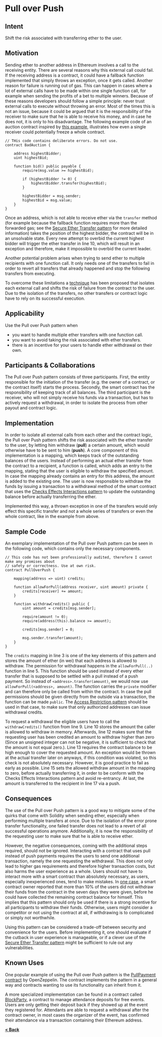 # Pull over Push

## Intent

Shift the risk associated with transferring ether to the user. 

## Motivation
Sending ether to another address in Ethereum involves a call to the receiving entity. There are several reasons why this external call could fail. If the receiving address is a contract, it could have a fallback function implemented that simply throws an exception, once it gets called. Another reason for failure is running out of gas. This can happen in cases where a lot of external calls have to be made within one single function call, for example when sending the profits of a bet to multiple winners. Because of these reasons developers should follow a simple principle: never trust external calls to execute without throwing an error. Most of the times this is not an issue, because it could be argued that it is the responsibility of the receiver to make sure that he is able to receive his money, and in case he does not, it is only to his disadvantage. The following example code of an auction contract inspired by [this example](https://consensys.github.io/smart-contract-best-practices/known_attacks/#dos-with-unexpected-revert), illustrates how even a single receiver could potentially freeze a whole contract.

```Solidity
// THis code contains deliberate errors. Do not use.
contract BadAuction {

    address highestBidder;
    uint highestBid;

    function bid() public payable {
        require(msg.value >= highestBid);

        if (highestBidder != 0) {
            highestBidder.transfer(highestBid);
        }

        highestBidder = msg.sender;
        highestBid = msg.value;
    }
}
```

Once an address, which is not able to receive ether via the `transfer` method (for example because the fallback function requires more than the forwarded gas; see the [Secure Ether Transfer pattern](./secure_ether_transfer.md) for more detailed information) takes the position of the highest bidder, the contract will be in an unsolvable state. Every new attempt to overbid the current highest bidder will trigger the ether transfer in line 10, which will result in an exception and therefore, make it impossible to overbid the current leader.

Another potential problem arises when trying to send ether to multiple recipients with one function call. It only needs one of the transfers to fail in order to revert all transfers that already happened and stop the following transfers from executing.

To overcome these limitations a [technique](https://blog.zeppelin.solutions/onward-with-ethereum-smart-contract-security-97a827e47702) has been proposed that isolates each external call and shifts the risk of failure from the contract to the user. Due to the isolation of the transfers, no other transfers or contract logic have to rely on its successful execution.

## Applicability

Use the Pull over Push pattern when
* you want to handle multiple ether transfers with one function call.
* you want to avoid taking the risk associated with ether transfers.
* there is an incentive for your users to handle ether withdrawal on their own.

## Participants & Collaborations

The Pull over Push pattern consists of three participants. First, the entity responsible for the initiation of the transfer (e.g. the owner of a contract, or the contract itself) starts the process. Secondly, the smart contract has the responsibility of keeping track of all balances. The third participant is the receiver, who will not simply receive his funds via a transaction, but has to actively request a withdrawal, in order to isolate the process from other payout and contract logic.

## Implementation

In order to isolate all external calls from each other and the contract logic, the Pull over Push pattern shifts the risk associated with the ether transfer to the user, by letting him withdraw (**pull**) a certain amount, which would otherwise have to be sent to him (**push**). A core component of this implementation is a mapping, which keeps track of the outstanding balances of the users. Instead of performing an actual ether transfer from the contract to a recipient, a function is called, which adds an entry to the mapping, stating that the user is eligible to withdraw the specified amount. In case the mapping already contains an entry for this address, the amount is added to the existing one. The user is now responsible to withdraw the funds by issuing a transaction to a withdrawal method of the smart contract that uses the [Checks Effects Interactions pattern](./checks_effects_interactions.md) to update the outstanding balance before actually transferring the ether.

Implemented this way, a thrown exception in one of the transfers would only effect this specific transfer and not a whole series of transfers or even the whole contract, like in the example from above.

## Sample Code
An exemplary implementation of the Pull over Push pattern can be seen in the following code, which contains only the necessary components.  

```Solidity
// This code has not been professionally audited, therefore I cannot make any promises about
// safety or correctness. Use at own risk.
contract PullOverPush {

    mapping(address => uint) credits;

    function allowForPull(address receiver, uint amount) private {
        credits[receiver] += amount;
    }

    function withdrawCredits() public {
        uint amount = credits[msg.sender];

        require(amount != 0);
        require(address(this).balance >= amount);

        credits[msg.sender] = 0;

        msg.sender.transfer(amount);
    }
}
```

The `credits` mapping in line 3 is one of the key elements of this pattern and stores the amount of ether (in wei) that each address is allowed to withdraw. The permission for withdrawal happens in the `allowForPull(..)` function in line 5. This function should be used instead of every ether transfer that is supposed to be settled with a pull instead of a push payment. So instead of `<address>.transfer(amount)`, we would now use `allowForPull(<address>, amount)`. The function carries the `private` modifier and can therefore only be called from within the contract. In case the pull permissions should be given directly from the outside via a transaction, the function can be made `public`. The [Access Restriction pattern](./access_restriction.md) should be used in that case, to make sure that only authorized addresses can issue withdrawal credits.

To request a withdrawal the eligible users have to call the `withdrawCredits()` function from line 9. Line 10 stores the amount the caller is allowed to withdraw in memory. Afterwards, line 12 makes sure that the requesting user has been credited an amount to withdraw higher than zero (Since an unsigned integer can not be negative, it is sufficient to check that the amount is not equal zero.). Line 13 requires the contract balance to be high enough to cover the requested amount. An exception would be thrown at the actual transfer later on anyways, if this condition was violated, so this check is not absolutely necessary. However, it is good practice to fail as early as possible. Line 15 sets the allowed withdraw amount in the mapping to zero, before actually transferring it, in order to be conform with the Checks Effects Interactions pattern and avoid re-entrancy. At last, the amount is transferred to the recipient in line 17 via a push. 

## Consequences

The use of the Pull over Push pattern is a good way to mitigate some of the quirks that come with Solidity when sending ether, especially when performing multiple transfers at once. Due to the isolation of the error prone transfer functionality, one failed transfer does not lead to a revert of all successful operations anymore. Additionally, it is now the responsibility of the requesting user to make sure that he is able to receive ether.

However, the negative consequences, coming with the additional steps required, should not be ignored. Interacting with a contract that uses pull instead of push payments requires the users to send one additional transaction, namely the one requesting the withdrawal. This does not only lead to higher gas requirements and therefore higher transaction costs, but also harms the user experience as a whole. Users should not have to interact more with a smart contract than absolutely necessary, as users, especially inexperienced ones, tend to make mistakes. In [one case](https://medium.com/@makoto_inoue/a-smartcontract-best-practice-push-pull-or-give-b2e8428e032a), a smart contract owner reported that more than 10% of the users did not withdraw their funds from the contract in the seven days they were given, before he could have collected the remaining contract balance for himself. This implies that this pattern should only be used if there is a strong incentive for all participants to withdraw their funds. Otherwise, users might consider a competitor or not using the contract at all, if withdrawing is to complicated or simply not worthwhile.

Using this pattern can be considered a trade-off between security and convenience for the users. Before implementing it, one should evaluate if the cutback in user experience is manageable, or if a clever use of the [Secure Ether Transfer pattern](./secure_ether_transfer.md) might be sufficient to rule out any vulnerabilities.

## Known Uses
One popular example of using the Pull over Push pattern is the [PullPayment contract](https://github.com/OpenZeppelin/zeppelin-solidity/blob/master/contracts/payment/PullPayment.sol) by OpenZeppelin. The contract implements the pattern in a general way and contracts wanting to use its functionality can inherit from it.

A more specialized implementation can be found in a contract called [BlockParty](https://github.com/makoto/blockparty/blob/master/contracts/Conference.sol), a contract to manage attendance deposits for free events. Users are only getting their deposit back if they showed up at the event they registered for. Attendants are able to request a withdrawal after the contract owner, in most cases the organizer of the event, has confirmed their attendance via a transaction containing their Ethereum address.      
 
[**< Back**](https://fravoll.github.io/solidity-patterns/)
